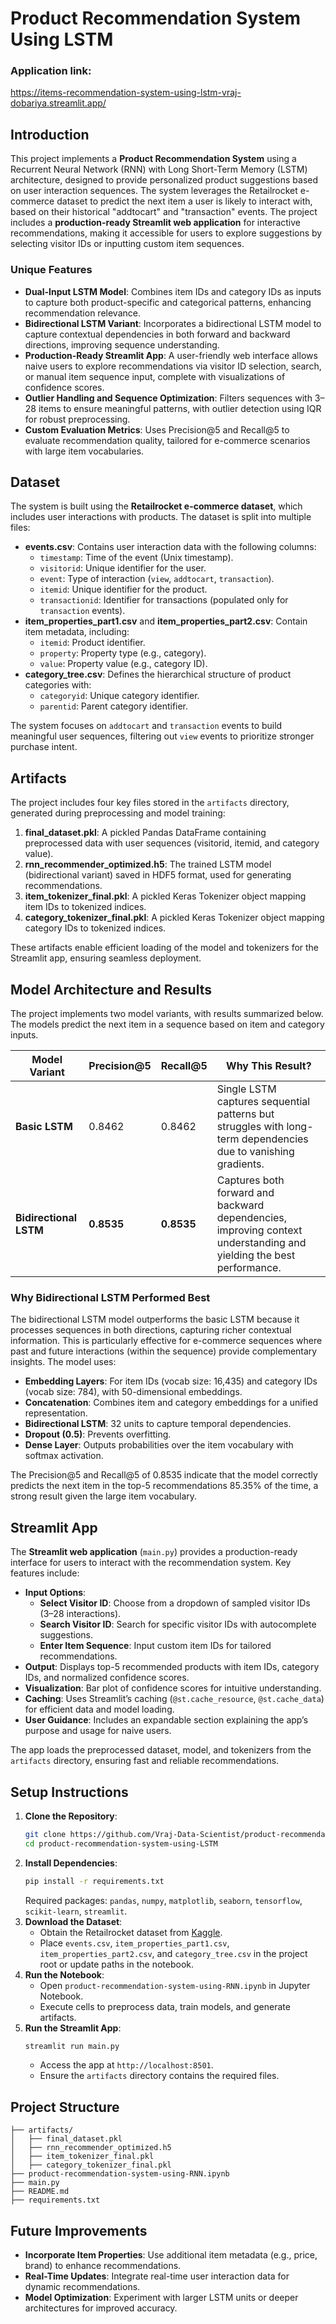 

# Product Recommendation System Using LSTM

### Application link:
https://items-recommendation-system-using-lstm-vraj-dobariya.streamlit.app/

## Introduction
This project implements a **Product Recommendation System** using a Recurrent Neural Network (RNN) with Long Short-Term Memory (LSTM) architecture, designed to provide personalized product suggestions based on user interaction sequences. The system leverages the Retailrocket e-commerce dataset to predict the next item a user is likely to interact with, based on their historical "addtocart" and "transaction" events. The project includes a **production-ready Streamlit web application** for interactive recommendations, making it accessible for users to explore suggestions by selecting visitor IDs or inputting custom item sequences.

### Unique Features
- **Dual-Input LSTM Model**: Combines item IDs and category IDs as inputs to capture both product-specific and categorical patterns, enhancing recommendation relevance.
- **Bidirectional LSTM Variant**: Incorporates a bidirectional LSTM model to capture contextual dependencies in both forward and backward directions, improving sequence understanding.
- **Production-Ready Streamlit App**: A user-friendly web interface allows naive users to explore recommendations via visitor ID selection, search, or manual item sequence input, complete with visualizations of confidence scores.
- **Outlier Handling and Sequence Optimization**: Filters sequences with 3–28 items to ensure meaningful patterns, with outlier detection using IQR for robust preprocessing.
- **Custom Evaluation Metrics**: Uses Precision@5 and Recall@5 to evaluate recommendation quality, tailored for e-commerce scenarios with large item vocabularies.

## Dataset
The system is built using the **Retailrocket e-commerce dataset**, which includes user interactions with products. The dataset is split into multiple files:

- **events.csv**: Contains user interaction data with the following columns:
  - `timestamp`: Time of the event (Unix timestamp).
  - `visitorid`: Unique identifier for the user.
  - `event`: Type of interaction (`view`, `addtocart`, `transaction`).
  - `itemid`: Unique identifier for the product.
  - `transactionid`: Identifier for transactions (populated only for `transaction` events).
- **item_properties_part1.csv** and **item_properties_part2.csv**: Contain item metadata, including:
  - `itemid`: Product identifier.
  - `property`: Property type (e.g., category).
  - `value`: Property value (e.g., category ID).
- **category_tree.csv**: Defines the hierarchical structure of product categories with:
  - `categoryid`: Unique category identifier.
  - `parentid`: Parent category identifier.

The system focuses on `addtocart` and `transaction` events to build meaningful user sequences, filtering out `view` events to prioritize stronger purchase intent.

## Artifacts
The project includes four key files stored in the `artifacts` directory, generated during preprocessing and model training:

1. **final_dataset.pkl**: A pickled Pandas DataFrame containing preprocessed data with user sequences (visitorid, itemid, and category value).
2. **rnn_recommender_optimized.h5**: The trained LSTM model (bidirectional variant) saved in HDF5 format, used for generating recommendations.
3. **item_tokenizer_final.pkl**: A pickled Keras Tokenizer object mapping item IDs to tokenized indices.
4. **category_tokenizer_final.pkl**: A pickled Keras Tokenizer object mapping category IDs to tokenized indices.

These artifacts enable efficient loading of the model and tokenizers for the Streamlit app, ensuring seamless deployment.

## Model Architecture and Results
The project implements two model variants, with results summarized below. The models predict the next item in a sequence based on item and category inputs.

| Model Variant               | Precision@5 | Recall@5 | Why This Result?                                                                 |
|-----------------------------|-------------|----------|----------------------------------------------------------------------------------|
| **Basic LSTM**              | 0.8462      | 0.8462   | Single LSTM captures sequential patterns but struggles with long-term dependencies due to vanishing gradients. |
| **Bidirectional LSTM**      | **0.8535**  | **0.8535** | Captures both forward and backward dependencies, improving context understanding and yielding the best performance. |


### Why Bidirectional LSTM Performed Best
The bidirectional LSTM model outperforms the basic LSTM because it processes sequences in both directions, capturing richer contextual information. This is particularly effective for e-commerce sequences where past and future interactions (within the sequence) provide complementary insights. The model uses:
- **Embedding Layers**: For item IDs (vocab size: 16,435) and category IDs (vocab size: 784), with 50-dimensional embeddings.
- **Concatenation**: Combines item and category embeddings for a unified representation.
- **Bidirectional LSTM**: 32 units to capture temporal dependencies.
- **Dropout (0.5)**: Prevents overfitting.
- **Dense Layer**: Outputs probabilities over the item vocabulary with softmax activation.

The Precision@5 and Recall@5 of 0.8535 indicate that the model correctly predicts the next item in the top-5 recommendations 85.35% of the time, a strong result given the large item vocabulary.

## Streamlit App
The **Streamlit web application** (`main.py`) provides a production-ready interface for users to interact with the recommendation system. Key features include:
- **Input Options**:
  - **Select Visitor ID**: Choose from a dropdown of sampled visitor IDs (3–28 interactions).
  - **Search Visitor ID**: Search for specific visitor IDs with autocomplete suggestions.
  - **Enter Item Sequence**: Input custom item IDs for tailored recommendations.
- **Output**: Displays top-5 recommended products with item IDs, category IDs, and normalized confidence scores.
- **Visualization**: Bar plot of confidence scores for intuitive understanding.
- **Caching**: Uses Streamlit’s caching (`@st.cache_resource`, `@st.cache_data`) for efficient data and model loading.
- **User Guidance**: Includes an expandable section explaining the app’s purpose and usage for naive users.

The app loads the preprocessed dataset, model, and tokenizers from the `artifacts` directory, ensuring fast and reliable recommendations.

## Setup Instructions
1. **Clone the Repository**:
   ```bash
   git clone https://github.com/Vraj-Data-Scientist/product-recommendation-system-using-LSTM
   cd product-recommendation-system-using-LSTM
   ```
2. **Install Dependencies**:
   ```bash
   pip install -r requirements.txt
   ```
   Required packages: `pandas`, `numpy`, `matplotlib`, `seaborn`, `tensorflow`, `scikit-learn`, `streamlit`.
3. **Download the Dataset**:
   - Obtain the Retailrocket dataset from [Kaggle](https://www.kaggle.com/retailrocket/ecommerce-dataset).
   - Place `events.csv`, `item_properties_part1.csv`, `item_properties_part2.csv`, and `category_tree.csv` in the project root or update paths in the notebook.
4. **Run the Notebook**:
   - Open `product-recommendation-system-using-RNN.ipynb` in Jupyter Notebook.
   - Execute cells to preprocess data, train models, and generate artifacts.
5. **Run the Streamlit App**:
   ```bash
   streamlit run main.py
   ```
   - Access the app at `http://localhost:8501`.
   - Ensure the `artifacts` directory contains the required files.

## Project Structure
```
├── artifacts/
│   ├── final_dataset.pkl
│   ├── rnn_recommender_optimized.h5
│   ├── item_tokenizer_final.pkl
│   ├── category_tokenizer_final.pkl
├── product-recommendation-system-using-RNN.ipynb
├── main.py
├── README.md
├── requirements.txt
```

## Future Improvements

- **Incorporate Item Properties**: Use additional item metadata (e.g., price, brand) to enhance recommendations.
- **Real-Time Updates**: Integrate real-time user interaction data for dynamic recommendations.
- **Model Optimization**: Experiment with larger LSTM units or deeper architectures for improved accuracy.


